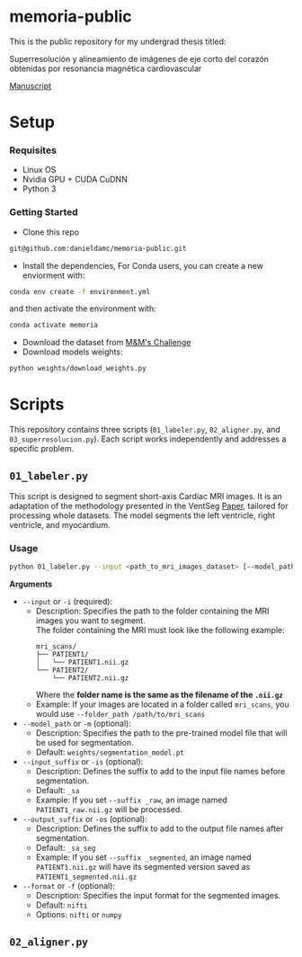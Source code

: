 # memoria-public
This is the public repository for my undergrad thesis titled:

Superresolución y alineamiento de imágenes de eje corto del corazón obtenidas por resonancia magnética cardiovascular

[Manuscript](https://repositorio.usm.cl/entities/tesis/090340cd-f955-4b98-91e5-2c340599f218)

# Setup
### Requisites
- Linux OS
- Nvidia GPU + CUDA CuDNN
- Python 3

### Getting Started
- Clone this repo
```bash
git@github.com:danieldamc/memoria-public.git
```
- Install the dependencies, For Conda users, you can create a new enviorment with:
```bash
conda env create -f environment.yml
```
and then activate the environment with:
```bash
conda activate memoria
```
- Download the dataset from [M&M's Challenge](https://www.ub.edu/mnms/)
- Download models weights:
```bash
python weights/download_weights.py
```
# Scripts
This repository contains three scripts (`01_labeler.py`, `02_aligner.py`, and `03_superresolucion.py`). Each script works independently and addresses a specific problem.

## `01_labeler.py`
This script is designed to segment short-axis Cardiac MRI images. It is an adaptation of the methodology presented in the VentSeg [Paper](https://research.monash.edu/en/publications/ventseg-efficient-open-source-framework-for-ventricular-segmentat), tailored for processing whole datasets. The model segments the left ventricle, right ventricle, and myocardium.

### Usage
```bash
python 01_labeler.py --input <path_to_mri_images_dataset> [--model_path <path_to_model_file>] [--input_suffix <input_suffix>] [--output_suffix <output_suffix>] [--format <input_format>]
```
**Arguments**
- `--input` or `-i` (required):
  - Description: Specifies the path to the folder containing the MRI images you want to segment.  
  The folder containing the MRI must look like the following example:
    ```
    mri_scans/  
    ├── PATIENT1/  
    │   └── PATIENT1.nii.gz  
    └── PATIENT2/  
        └── PATIENT2.nii.gz
    ```
    Where the **folder name is the same as the filename of the `.nii.gz`**
  - Example: If your images are located in a folder called `mri_scans`, you would use `--folder_path /path/to/mri_scans`
- `--model_path` or `-m` (optional):
  - Description: Specifies the path to the pre-trained model file that will be used for segmentation.
  - Default: `weights/segmentation_model.pt`
- `--input_suffix` or `-is` (optional):
  - Description: Defines the suffix to add to the input file names before segmentation.
  - Default: `_sa`
  - Example: If you set `--suffix _raw`, an image named `PATIENT1_raw.nii.gz` will be processed.
- `--output_suffix` or `-os` (optional):
  - Description: Defines the suffix to add to the output file names after segmentation.
  - Default: `_sa_seg`
  - Example: If you set `--suffix _segmented`, an image named `PATIENT1.nii.gz` will have its segmented version saved as `PATIENT1_segmented.nii.gz`
- `--format` or `-f` (optional):
  - Description: Specifies the input format for the segmented images.
  - Default: `nifti`
  - Options: `nifti` or `numpy`

## `02_aligner.py`